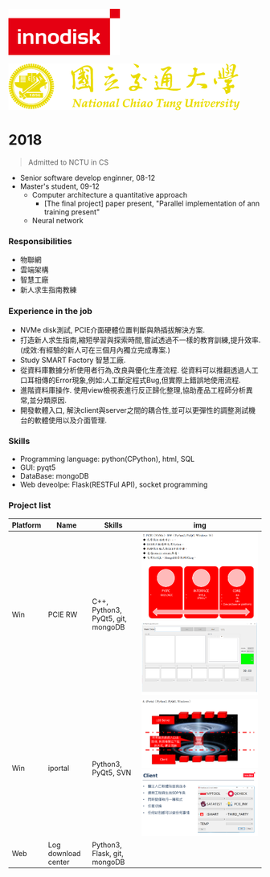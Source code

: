 ![logo](./../img/innodisk_logo.png)  

![nctu](./../img/nctu.png)

# 2018
> Admitted to NCTU in CS 
>  
- Senior software develop enginner, 08-12  
- Master's student, 09-12  
  - Computer architecture a quantitative approach
    - [The final project] paper present, "Parallel implementation of ann training present"
  - Neural network

### Responsibilities
- 物聯網
- 雲端架構
- 智慧工廠
- 新人求生指南教練

### Experience in the job
- NVMe disk測試, PCIE介面硬體位置判斷與熱插拔解決方案.
- 打造新人求生指南,縮短學習與探索時間,嘗試透過不一樣的教育訓練,提升效率.(成效:有經驗的新人可在三個月內獨立完成專案.)
- Study SMART Factory 智慧工廠.
- 從資料庫數據分析使用者行為,改良與優化生產流程. 從資料可以推翻透過人工口耳相傳的Error現象,例如:人工斷定程式Bug,但實際上錯誤地使用流程.
- 進階資料庫操作. 使用view檢視表進行反正歸化整理,協助產品工程師分析異常,並分類原因.
- 開發軟體入口, 解決client與server之間的耦合性,並可以更彈性的調整測試機台的軟體使用以及介面管理.

### Skills
- Programming language: python(CPython), html, SQL
- GUI: pyqt5
- DataBase: mongoDB
- Web deveolpe: Flask(RESTFul API), socket programming

### Project list
Platform | Name | Skills | img
--- | --- | --- | ---
Win | PCIE RW | C++, Python3, PyQt5, git, mongoDB | ![pcie1](./pcie1.PNG) ![pcie2](./pcie2.PNG)
Win | iportal | Python3, PyQt5, SVN | ![po1](./portal1.PNG) ![po2](./portal2.PNG)
Web | Log download center | Python3, Flask, git, mongoDB | 


